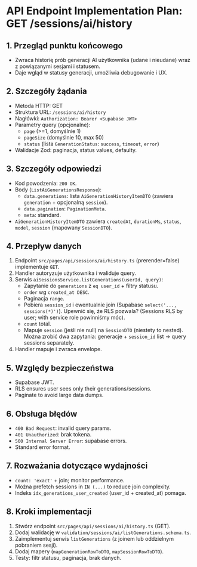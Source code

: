 # API Endpoint Implementation Plan: GET /sessions/ai/history

## 1. Przegląd punktu końcowego
- Zwraca historię prób generacji AI użytkownika (udane i nieudane) wraz z powiązanymi sesjami i statusem.
- Daje wgląd w statusy generacji, umożliwia debugowanie i UX.

## 2. Szczegóły żądania
- Metoda HTTP: GET
- Struktura URL: `/sessions/ai/history`
- Nagłówki: `Authorization: Bearer <Supabase JWT>`
- Parametry query (opcjonalne):
  - `page` (>=1, domyślnie 1)
  - `pageSize` (domyślnie 10, max 50)
  - `status` (lista `GenerationStatus`: `success`, `timeout`, `error`)
- Walidacje Zod: paginacja, status values, defaulty.

## 3. Szczegóły odpowiedzi
- Kod powodzenia: `200 OK`.
- Body (`ListAiGenerationsResponse`):
  - `data.generations`: lista `AiGenerationHistoryItemDTO` (zawiera `generation` + opcjonalną `session`).
  - `data.pagination`: `PaginationMeta`.
  - `meta`: standard.
- `AiGenerationHistoryItemDTO` zawiera `createdAt`, `durationMs`, `status`, `model`, `session` (mapowany `SessionDTO`).

## 4. Przepływ danych
1. Endpoint `src/pages/api/sessions/ai/history.ts` (prerender=false) implementuje `GET`.
2. Handler autoryzuje użytkownika i waliduje query.
3. Serwis `aiSessionsService.listGenerations(userId, query)`:
   - Zapytanie do `generations` z `eq user_id` + filtry statusu.
   - `order` wg `created_at DESC`.
   - Paginacja `range`.
   - Pobiera `session_id` i ewentualnie join (Supabase `select('..., sessions(*)')`). Upewnić się, że RLS pozwala? (Sessions RLS by user; with service role powinniśmy móc).
   - `count` total.
   - Mapuje `session` (jeśli nie null) na `SessionDTO` (niestety to nested). Można zrobić dwa zapytania: generacje + `session_id` list -> query sessions separately.
4. Handler mapuje i zwraca envelope.

## 5. Względy bezpieczeństwa
- Supabase JWT.
- RLS ensures user sees only their generations/sessions.
- Paginate to avoid large data dumps.

## 6. Obsługa błędów
- `400 Bad Request`: invalid query params.
- `401 Unauthorized`: brak tokena.
- `500 Internal Server Error`: supabase errors.
- Standard error format.

## 7. Rozważania dotyczące wydajności
- `count: 'exact'` + join; monitor performance.
- Można prefetch sessions in `IN (...)` to reduce join complexity.
- Indeks `idx_generations_user_created` (user_id + created_at) pomaga.

## 8. Kroki implementacji
1. Stwórz endpoint `src/pages/api/sessions/ai/history.ts` (GET).
2. Dodaj walidację w `validation/sessions/ai/listGenerations.schema.ts`.
3. Zaimplementuj serwis `listGenerations` (z joinem lub oddzielnym pobraniem sesji).
4. Dodaj mapery (`mapGenerationRowToDTO`, `mapSessionRowToDTO`).
5. Testy: filtr statusu, paginacja, brak danych.

